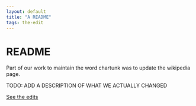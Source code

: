 ```yaml
---
layout: default
title: "A README"
tags: the-edit
---
```


# README

Part of our work to maintain the word chartunk was to update the wikipedia page.

TODO: ADD A DESCRIPTION OF WHAT WE ACTUALLY CHANGED

[See the edits](https://chartjunk.art/20210721/wiki-edits)